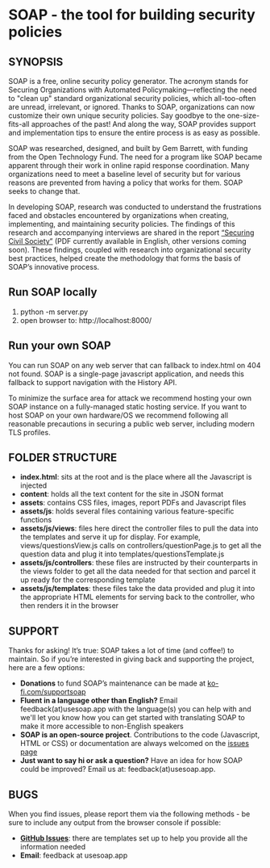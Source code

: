 SOAP - the tool for building security policies
==============================

## SYNOPSIS

SOAP is a free, online security policy generator. The acronym stands for Securing Organizations with Automated Policymaking—reflecting the need to "clean up" standard organizational security policies, which all-too-often are unread, irrelevant, or ignored. Thanks to SOAP, organizations can now customize their own unique security policies. Say goodbye to the one-size-fits-all approaches of the past! And along the way, SOAP provides support and implementation tips to ensure the entire process is as easy as possible.

SOAP was researched, designed, and built by Gem Barrett, with funding from the Open Technology Fund. The need for a program like SOAP became apparent through their work in online rapid response coordination. Many organizations need to meet a baseline level of security but for various reasons are prevented from having a policy that works for them. SOAP seeks to change that.

In developing SOAP, research was conducted to understand the frustrations faced and obstacles encountered by organizations when creating, implementing, and maintaining security policies. The findings of this research and accompanying interviews are shared in the report [“Securing Civil Society”](https://usesoap.app/assets/SecuringCivilSociety-report.pdf) (PDF currently available in English, other versions coming soon). These findings, coupled with research into organizational security best practices, helped create the methodology that forms the basis of SOAP’s innovative process.

## Run SOAP locally

1. python -m server.py
1. open browser to: http://localhost:8000/

## Run your own SOAP

You can run SOAP on any web server that can fallback to index.html on 404 not found. SOAP is a single-page javascript application, and needs this fallback to support navigation with the History API.

To minimize the surface area for attack we recommend hosting your own SOAP instance on a fully-managed static hosting service. If you want to host SOAP on your own hardware/OS we recommend following all reasonable precautions in securing a public web server, including modern TLS profiles.

## FOLDER STRUCTURE

* **index.html**: sits at the root and is the place where all the Javascript is injected
* **content**: holds all the text content for the site in JSON format
* **assets**: contains CSS files, images, report PDFs and Javascript files
* **assets/js**: holds several files containing various feature-specific functions
* **assets/js/views**: files here direct the controller files to pull the data into the templates and serve it up for display. For example, views/questionsView.js calls on controllers/questionPage.js to get all the question data and plug it into templates/questionsTemplate.js
* **assets/js/controllers**: these files are instructed by their counterparts in the views folder to get all the data needed for that section and parcel it up ready for the corresponding template
* **assets/js/templates**: these files take the data provided and plug it into the appropriate HTML elements for serving back to the controller, who then renders it in the browser



## SUPPORT

Thanks for asking! It’s true: SOAP takes a lot of time (and coffee!) to maintain. So if you’re interested in giving back and supporting the project, here are a few options:
* **Donations** to fund SOAP’s maintenance can be made at
[ko-fi.com/supportsoap](https://ko-fi.com/supportsoap)
* **Fluent in a language other than English?** Email feedback(at)usesoap.app with the language(s) you can help with and we'll let you know how you can get started with translating SOAP to make it more accessible to non-English speakers
* **SOAP is an open-source project**. Contributions to the code (Javascript, HTML or CSS) or documentation are always welcomed on the [issues page](https://github.com/gembarrett/soap/issues)
* **Just want to say hi or ask a question?** Have an idea for how SOAP could be improved? Email us at: feedback(at)usesoap.app.

## BUGS

When you find issues, please report them via the following methods - be sure to include any output from the browser console if possible:

* **[GitHub Issues](https://github.com/gembarrett/soap/issues)**: there are templates set up to help you provide all the information needed
* **Email**: feedback at usesoap.app
